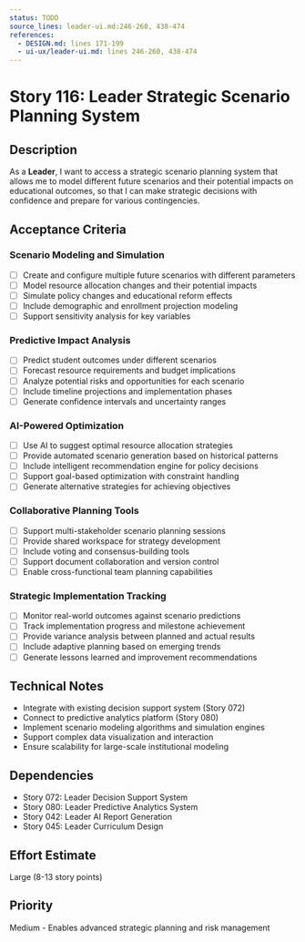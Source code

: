 ```yaml
---
status: TODO
source_lines: leader-ui.md:246-260, 438-474
references:
  - DESIGN.md: lines 171-199
  - ui-ux/leader-ui.md: lines 246-260, 438-474
---
```


# Story 116: Leader Strategic Scenario Planning System

## Description
As a **Leader**, I want to access a strategic scenario planning system that allows me to model different future scenarios and their potential impacts on educational outcomes, so that I can make strategic decisions with confidence and prepare for various contingencies.

## Acceptance Criteria

### Scenario Modeling and Simulation
- [ ] Create and configure multiple future scenarios with different parameters
- [ ] Model resource allocation changes and their potential impacts
- [ ] Simulate policy changes and educational reform effects
- [ ] Include demographic and enrollment projection modeling
- [ ] Support sensitivity analysis for key variables

### Predictive Impact Analysis
- [ ] Predict student outcomes under different scenarios
- [ ] Forecast resource requirements and budget implications
- [ ] Analyze potential risks and opportunities for each scenario
- [ ] Include timeline projections and implementation phases
- [ ] Generate confidence intervals and uncertainty ranges

### AI-Powered Optimization
- [ ] Use AI to suggest optimal resource allocation strategies
- [ ] Provide automated scenario generation based on historical patterns
- [ ] Include intelligent recommendation engine for policy decisions
- [ ] Support goal-based optimization with constraint handling
- [ ] Generate alternative strategies for achieving objectives

### Collaborative Planning Tools
- [ ] Support multi-stakeholder scenario planning sessions
- [ ] Provide shared workspace for strategy development
- [ ] Include voting and consensus-building tools
- [ ] Support document collaboration and version control
- [ ] Enable cross-functional team planning capabilities

### Strategic Implementation Tracking
- [ ] Monitor real-world outcomes against scenario predictions
- [ ] Track implementation progress and milestone achievement
- [ ] Provide variance analysis between planned and actual results
- [ ] Include adaptive planning based on emerging trends
- [ ] Generate lessons learned and improvement recommendations

## Technical Notes
- Integrate with existing decision support system (Story 072)
- Connect to predictive analytics platform (Story 080)
- Implement scenario modeling algorithms and simulation engines
- Support complex data visualization and interaction
- Ensure scalability for large-scale institutional modeling

## Dependencies
- Story 072: Leader Decision Support System
- Story 080: Leader Predictive Analytics System
- Story 042: Leader AI Report Generation
- Story 045: Leader Curriculum Design

## Effort Estimate
Large (8-13 story points)

## Priority
Medium - Enables advanced strategic planning and risk management
